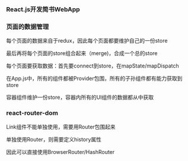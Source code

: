 ### React.js开发简书WebApp

### 页面的数据管理
每个页面的数据来自于redux，因此每个页面都要维护自己的一份store

最后再将每个页面的store组合起来（merge)，合成一个总的store

每个页面要获取数据：首先要connect到store，在mapState/mapDispatch

在App.js中，所有的组件都被Provider包围，所有的子孙组件都有能力获取到store

容器组件维护一份store，容器内所有的UI组件的数据都从中获取


### react-router-dom
Link组件不能单独使用，需要用Router包围起来

单独使用Router，则需要定义history属性

因此可以直接使用BrowserRouter/HashRouter